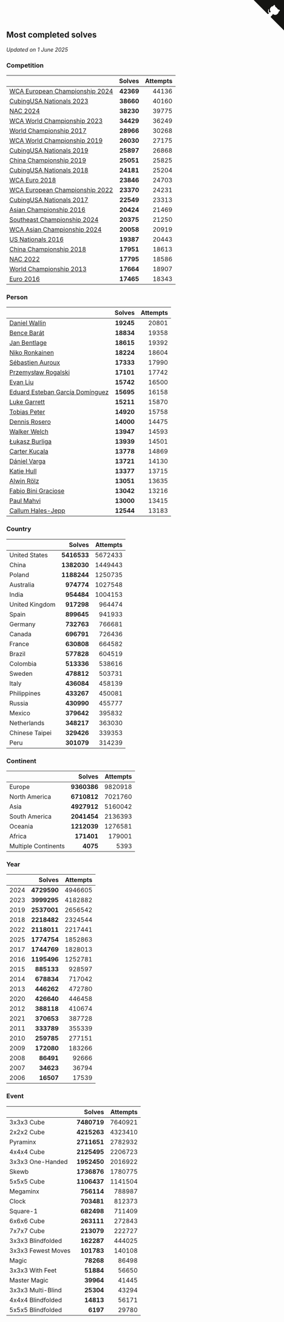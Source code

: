 ## Most completed solves

*Updated on  1 June 2025*


### Competition

|  | Solves | Attempts |
| :--- | ---: | ---: |
| [WCA European Championship 2024](https://www.worldcubeassociation.org/competitions/Euro2024) | **42369** | 44136 |
| [CubingUSA Nationals 2023](https://www.worldcubeassociation.org/competitions/CubingUSANationals2023) | **38660** | 40160 |
| [NAC 2024](https://www.worldcubeassociation.org/competitions/NAC2024) | **38230** | 39775 |
| [WCA World Championship 2023](https://www.worldcubeassociation.org/competitions/WC2023) | **34429** | 36249 |
| [World Championship 2017](https://www.worldcubeassociation.org/competitions/WC2017) | **28966** | 30268 |
| [WCA World Championship 2019](https://www.worldcubeassociation.org/competitions/WC2019) | **26030** | 27175 |
| [CubingUSA Nationals 2019](https://www.worldcubeassociation.org/competitions/CubingUSANationals2019) | **25897** | 26868 |
| [China Championship 2019](https://www.worldcubeassociation.org/competitions/ChinaChampionship2019) | **25051** | 25825 |
| [CubingUSA Nationals 2018](https://www.worldcubeassociation.org/competitions/CubingUSANationals2018) | **24181** | 25204 |
| [WCA Euro 2018](https://www.worldcubeassociation.org/competitions/Euro2018) | **23846** | 24703 |
| [WCA European Championship 2022](https://www.worldcubeassociation.org/competitions/Euro2022) | **23370** | 24231 |
| [CubingUSA Nationals 2017](https://www.worldcubeassociation.org/competitions/CubingUSANationals2017) | **22549** | 23313 |
| [Asian Championship 2016](https://www.worldcubeassociation.org/competitions/AsianChampionship2016) | **20424** | 21469 |
| [Southeast Championship 2024](https://www.worldcubeassociation.org/competitions/SoutheastChampionship2024) | **20375** | 21250 |
| [WCA Asian Championship 2024](https://www.worldcubeassociation.org/competitions/RubiksWCAAsianChampionship2024) | **20058** | 20919 |
| [US Nationals 2016](https://www.worldcubeassociation.org/competitions/USNationals2016) | **19387** | 20443 |
| [China Championship 2018](https://www.worldcubeassociation.org/competitions/ChinaChampionship2018) | **17951** | 18613 |
| [NAC 2022](https://www.worldcubeassociation.org/competitions/NAC2022) | **17795** | 18586 |
| [World Championship 2013](https://www.worldcubeassociation.org/competitions/WC2013) | **17664** | 18907 |
| [Euro 2016](https://www.worldcubeassociation.org/competitions/Euro2016) | **17465** | 18343 |

### Person

|  | Solves | Attempts |
| :--- | ---: | ---: |
| [Daniel Wallin](https://www.worldcubeassociation.org/persons/2013WALL03) | **19245** | 20801 |
| [Bence Barát](https://www.worldcubeassociation.org/persons/2008BARA01) | **18834** | 19358 |
| [Jan Bentlage](https://www.worldcubeassociation.org/persons/2010BENT01) | **18615** | 19392 |
| [Niko Ronkainen](https://www.worldcubeassociation.org/persons/2010RONK01) | **18224** | 18604 |
| [Sébastien Auroux](https://www.worldcubeassociation.org/persons/2008AURO01) | **17333** | 17990 |
| [Przemysław Rogalski](https://www.worldcubeassociation.org/persons/2013ROGA02) | **17101** | 17742 |
| [Evan Liu](https://www.worldcubeassociation.org/persons/2009LIUE01) | **15742** | 16500 |
| [Eduard Esteban García Domínguez](https://www.worldcubeassociation.org/persons/2011EDUA01) | **15695** | 16158 |
| [Luke Garrett](https://www.worldcubeassociation.org/persons/2017GARR05) | **15211** | 15870 |
| [Tobias Peter](https://www.worldcubeassociation.org/persons/2014PETE03) | **14920** | 15758 |
| [Dennis Rosero](https://www.worldcubeassociation.org/persons/2010ROSE03) | **14000** | 14475 |
| [Walker Welch](https://www.worldcubeassociation.org/persons/2011WELC01) | **13947** | 14593 |
| [Łukasz Burliga](https://www.worldcubeassociation.org/persons/2013BURL01) | **13939** | 14501 |
| [Carter Kucala](https://www.worldcubeassociation.org/persons/2015KUCA01) | **13778** | 14869 |
| [Dániel Varga](https://www.worldcubeassociation.org/persons/2008VARG01) | **13721** | 14130 |
| [Katie Hull](https://www.worldcubeassociation.org/persons/2010HULL01) | **13377** | 13715 |
| [Alwin Rölz](https://www.worldcubeassociation.org/persons/2016ROLZ01) | **13051** | 13635 |
| [Fabio Bini Graciose](https://www.worldcubeassociation.org/persons/2010GRAC02) | **13042** | 13216 |
| [Paul Mahvi](https://www.worldcubeassociation.org/persons/2012MAHV01) | **13000** | 13415 |
| [Callum Hales-Jepp](https://www.worldcubeassociation.org/persons/2012HALE01) | **12544** | 13183 |

### Country

|  | Solves | Attempts |
| :--- | ---: | ---: |
| United States | **5416533** | 5672433 |
| China | **1382030** | 1449443 |
| Poland | **1188244** | 1250735 |
| Australia | **974774** | 1027548 |
| India | **954484** | 1004153 |
| United Kingdom | **917298** | 964474 |
| Spain | **899645** | 941933 |
| Germany | **732763** | 766681 |
| Canada | **696791** | 726436 |
| France | **630808** | 664582 |
| Brazil | **577828** | 604519 |
| Colombia | **513336** | 538616 |
| Sweden | **478812** | 503731 |
| Italy | **436084** | 458139 |
| Philippines | **433267** | 450081 |
| Russia | **430990** | 455777 |
| Mexico | **379642** | 395832 |
| Netherlands | **348217** | 363030 |
| Chinese Taipei | **329426** | 339353 |
| Peru | **301079** | 314239 |

### Continent

|  | Solves | Attempts |
| :--- | ---: | ---: |
| Europe | **9360386** | 9820918 |
| North America | **6710812** | 7021760 |
| Asia | **4927912** | 5160042 |
| South America | **2041454** | 2136393 |
| Oceania | **1212039** | 1276581 |
| Africa | **171401** | 179001 |
| Multiple Continents | **4075** | 5393 |

### Year

|  | Solves | Attempts |
| :--- | ---: | ---: |
| 2024 | **4729590** | 4946605 |
| 2023 | **3999295** | 4182882 |
| 2019 | **2537001** | 2656542 |
| 2018 | **2218482** | 2324544 |
| 2022 | **2118011** | 2217441 |
| 2025 | **1774754** | 1852863 |
| 2017 | **1744769** | 1828013 |
| 2016 | **1195496** | 1252781 |
| 2015 | **885133** | 928597 |
| 2014 | **678834** | 717042 |
| 2013 | **446262** | 472780 |
| 2020 | **426640** | 446458 |
| 2012 | **388118** | 410674 |
| 2021 | **370653** | 387728 |
| 2011 | **333789** | 355339 |
| 2010 | **259785** | 277151 |
| 2009 | **172080** | 183266 |
| 2008 | **86491** | 92666 |
| 2007 | **34623** | 36794 |
| 2006 | **16507** | 17539 |

### Event

|  | Solves | Attempts |
| :--- | ---: | ---: |
| 3x3x3 Cube | **7480719** | 7640921 |
| 2x2x2 Cube | **4215263** | 4323410 |
| Pyraminx | **2711651** | 2782932 |
| 4x4x4 Cube | **2125495** | 2206723 |
| 3x3x3 One-Handed | **1952450** | 2016922 |
| Skewb | **1736876** | 1780775 |
| 5x5x5 Cube | **1106437** | 1141504 |
| Megaminx | **756114** | 788987 |
| Clock | **703481** | 812373 |
| Square-1 | **682498** | 711409 |
| 6x6x6 Cube | **263111** | 272843 |
| 7x7x7 Cube | **213079** | 222727 |
| 3x3x3 Blindfolded | **162287** | 444025 |
| 3x3x3 Fewest Moves | **101783** | 140108 |
| Magic | **78268** | 86498 |
| 3x3x3 With Feet | **51884** | 56650 |
| Master Magic | **39964** | 41445 |
| 3x3x3 Multi-Blind | **25304** | 43294 |
| 4x4x4 Blindfolded | **14813** | 56171 |
| 5x5x5 Blindfolded | **6197** | 29780 |


<a href="https://github.com/jonatanklosko/wca_statistics" class="github-corner" aria-label="View source on Github"><svg width="80" height="80" viewBox="0 0 250 250" style="fill:#151513; color:#fff; position: absolute; top: 0; border: 0; right: 0;" aria-hidden="true"><path d="M0,0 L115,115 L130,115 L142,142 L250,250 L250,0 Z"></path><path d="M128.3,109.0 C113.8,99.7 119.0,89.6 119.0,89.6 C122.0,82.7 120.5,78.6 120.5,78.6 C119.2,72.0 123.4,76.3 123.4,76.3 C127.3,80.9 125.5,87.3 125.5,87.3 C122.9,97.6 130.6,101.9 134.4,103.2" fill="currentColor" style="transform-origin: 130px 106px;" class="octo-arm"></path><path d="M115.0,115.0 C114.9,115.1 118.7,116.5 119.8,115.4 L133.7,101.6 C136.9,99.2 139.9,98.4 142.2,98.6 C133.8,88.0 127.5,74.4 143.8,58.0 C148.5,53.4 154.0,51.2 159.7,51.0 C160.3,49.4 163.2,43.6 171.4,40.1 C171.4,40.1 176.1,42.5 178.8,56.2 C183.1,58.6 187.2,61.8 190.9,65.4 C194.5,69.0 197.7,73.2 200.1,77.6 C213.8,80.2 216.3,84.9 216.3,84.9 C212.7,93.1 206.9,96.0 205.4,96.6 C205.1,102.4 203.0,107.8 198.3,112.5 C181.9,128.9 168.3,122.5 157.7,114.1 C157.9,116.9 156.7,120.9 152.7,124.9 L141.0,136.5 C139.8,137.7 141.6,141.9 141.8,141.8 Z" fill="currentColor" class="octo-body"></path></svg></a><style>.github-corner:hover .octo-arm{animation:octocat-wave 560ms ease-in-out}@keyframes octocat-wave{0%,100%{transform:rotate(0)}20%,60%{transform:rotate(-25deg)}40%,80%{transform:rotate(10deg)}}@media (max-width:500px){.github-corner:hover .octo-arm{animation:none}.github-corner .octo-arm{animation:octocat-wave 560ms ease-in-out}}</style>
